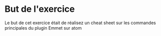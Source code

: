   <h1>But de l'exercice</h1>
  
  <p>Le but de cet exercice était de réalisez un cheat sheet sur les commandes principales du plugin Emmet sur atom</p>
